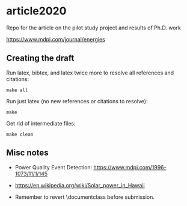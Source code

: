 # article2020

Repo for the article on the pilot study project and results of Ph.D. work

https://www.mdpi.com/journal/energies

## Creating the draft

Run latex, bibtex, and latex twice more to resolve all references and citations:
```
make all
```

Run just latex (no new references or citations to resolve):

```
make
```

Get rid of intermediate files:

```
make clean
```


## Misc notes

* Power Quality Event Detection: https://www.mdpi.com/1996-1073/11/1/145

* https://en.wikipedia.org/wiki/Solar_power_in_Hawaii

* Remember to revert \documentclass before submission.
